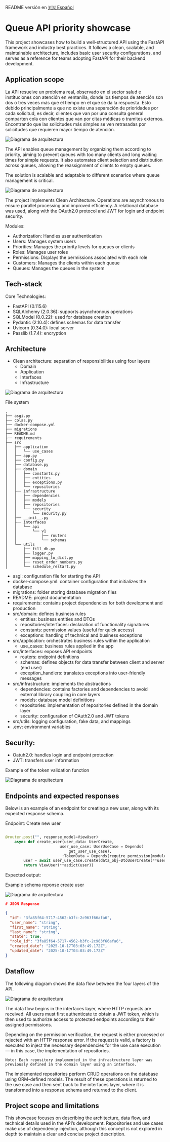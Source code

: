 README versión en [🇪🇸 Español](docs/README.es.md) 

# Queue API priority showcase

This project showcases how to build a well-structured API using the FastAPI framework and industry best practices.
It follows a clean, scalable, and maintainable architecture, includes basic user security configurations, and serves as a reference for teams adopting FastAPI for their backend development.

## Application scope

La API resuelve un problema real, observado en el sector salud e instituciones con atención en ventanilla, donde los tiempos de atención son dos o tres veces más que el tiempo en el que se da la respuesta. Esto debido principalmente a que no existe una separación de prioridades por cada solicitud, es decir, clientes que van por una consulta general comparten cola con clientes que van por citas médicas o tramites externos. Encontrando que las solicitudes más simples se ven retrasadas por solicitudes que requieren mayor tiempo de atención.

![Diagrama de arquitectura](./assets/images/problemschema.png)

The API enables queue management by organizing them according to priority, aiming to prevent queues with too many clients and long waiting times for simple requests. It also automates client selection and distribution across queues, allowing the reassignment of clients to empty queues.

The solution is scalable and adaptable to different scenarios where queue management is critical.

![Diagrama de arquitectura](./assets/images/solutionschema.png)


The project implements Clean Architecture. Operations are asynchronous to ensure parallel processing and improved efficiency. A relational database was used, along with the OAuth2.0 protocol and JWT for login and endpoint security.

Modules:

- Authorization: Handles user authentication
- Users: Manages system users
- Priorities: Manages the priority levels for queues or clients
- Roles: Manages user roles
- Permissions: Displays the permissions associated with each role
- Customers: Manages the clients within each queue
- Queues: Manages the queues in the system

## Tech-stack

Core Technologies:

- FastAPI (0.115.6)
- SQLAlchemy (2.0.36): supports asynchronous operations
- SQLModel (0.0.22): used for database creation
- Pydantic (2.10.4): defines schemas for data transfer
- Uvicorn (0.34.0): local server
- Passlib (1.7.4): encryption

## Architecture

- Clean architecture: separation of responsibilities using four layers
    - Domain
    - Application
    - Interfaces
    - Infrastructure

![Diagrama de arquitectura](./assets/images/architecture.png)


File system

    .
    ├── asgi.py
    ├── colas.py
    ├── docker-compose.yml
    ├── migrations
    ├── README.md
    ├── requirements
    ├── src
    │   ├── application
    │   │   └── use_cases
    │   ├── app.py
    │   ├── config.py
    │   ├── database.py
    │   ├── domain
    │   │   ├── constants.py
    │   │   ├── entities
    │   │   ├── exceptions.py
    │   │   └── repositories
    │   ├── infrastructure
    │   │   ├── dependencies
    │   │   ├── models
    │   │   ├── repositories
    │   │   └── security
    │   │       └── security.py
    │   ├── __init__.py
    │   ├── interfaces
    │   │   └── api
    │   │       └── v1
    │   │           ├── routers
    │   │           └── schemas
    │   └── utils
    │       ├── fill_db.py
    │       ├── logger.py
    │       ├── mapping_to_dict.py
    │       ├── reset_order_numbers.py
    │       └── schedule_restart.py

- asgi: configuration file for starting the API
- docker-compose.yml: container configuration that initializes the database
- migrations: folder storing database migration files
- README: project documentation
- requirements: contains project dependencies for both development and production
- src/domain: defines business rules
    - entities: business entities and DTOs
    - repositories/interfaces: declaration of functionality signatures
    - constants: permission values (useful for quick access)
    - exceptions: handling of technical and business exceptions
- src/application: orchestrates business rules within the application
    - use_cases: business rules applied in the app
- src/interfaces: exposes API endpoints
    - routers: endpoint definitions
    - schemas: defines objects for data transfer between client and server (end user)
    - exception_handlers: translates exceptions into user-friendly messages
- src/infrastructure: implements the abstractions
    - dependencies: contains factories and dependencies to avoid external library coupling in core layers
    - models: database model definitions
    - repositories: implementation of repositories defined in the domain layer
    - security: configuration of OAuth2.0 and JWT tokens
- src/utils: logging configuration, fake data, and mappings
- .env: environment variables

## Security:

- Oatuh2.0: handles login and endpoint protection
- JWT: transfers user information

Example of the token validation function

![Diagrama de arquitectura](./assets/images/security_function.png)


## Endpoints and expected responses

Below is an example of an endpoint for creating a new user, along with its expected response schema.

Endpoint: Create new user

```python

@router.post("", response_model=ViewUser)
    async def create_user(user_data: UserCreate,
                        user_use_case: UserUseCase = Depends(
                            get_user_use_case),
                        _:TokenData = Depends(require_permission(module=module,permission=Permission.CREATE.value))):
        user = await user_use_case.create(data_obj=DtoUserCreate(**user_data.model_dump()))
        return ViewUser(**asdict(user))

``` 

Expected output:

Example schema reponse create user

![Diagrama de arquitectura](./assets/images/viewuserschema.png)

```json
# JSON Response 

{
  "id": "3fa85f64-5717-4562-b3fc-2c963f66afa6",
  "user_name": "string",
  "first_name": "string",
  "last_name": "string",
  "state": true,
  "role_id": "3fa85f64-5717-4562-b3fc-2c963f66afa6",
  "created_date": "2025-10-17T03:03:49.172Z",
  "updated_date": "2025-10-17T03:03:49.172Z"
}

```

## Dataflow

The following diagram shows the data flow between the four layers of the API.

![Diagrama de arquitectura](./assets/images/dataflow.png)

The data flow begins in the interfaces layer, where HTTP requests are received. All users must first authenticate to obtain a JWT token, which is then used to authorize access to protected endpoints according to their assigned permissions.

Depending on the permission verification, the request is either processed or rejected with an HTTP response error. If the request is valid, a factory is executed to inject the necessary dependencies for the use case execution — in this case, the implementation of repositories.

    Note: Each repository implemented in the infrastructure layer was previously defined in the domain layer using an interface.

The implemented repositories perform CRUD operations on the database using ORM-defined models. The result of these operations is returned to the use case and then sent back to the interfaces layer, where it is transformed into a response schema and returned to the client.


## Project scope and limitations

This showcase focuses on describing the architecture, data flow, and technical details used in the API’s development.
Repositories and use cases make use of dependency injection, although this concept is not explored in depth to maintain a clear and concise project description.